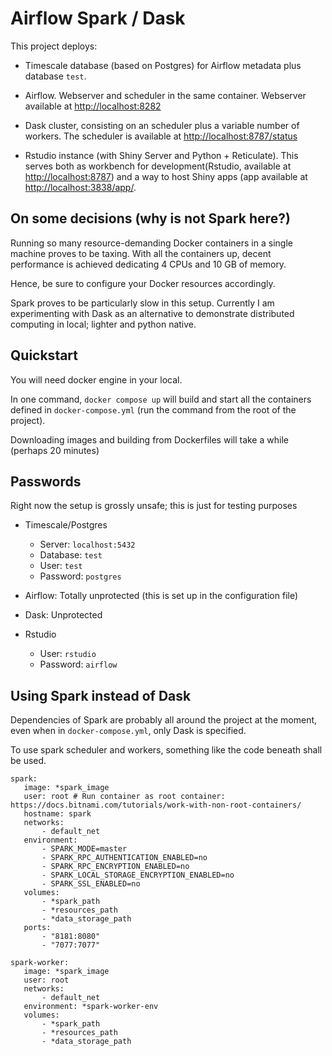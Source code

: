 # Airflow Spark / Dask

This project deploys: 

- Timescale database (based on Postgres) for Airflow metadata plus database `test`.

- Airflow. Webserver and scheduler in the same container. Webserver available at [http://localhost:8282](http://localhost:8282/)

- Dask cluster, consisting on an scheduler plus a variable number of workers. The scheduler is available at [http://localhost:8787/status](http://localhost:8787/status)

- Rstudio instance (with Shiny Server and Python + Reticulate). This serves both as workbench for development(Rstudio, available at [http://localhost:8787](http://localhost:8787/)) and a way to host Shiny apps (app available at [http://localhost:3838/app/](http://localhost:3838/app/).

## On some decisions (why is not Spark here?)

Running so many resource-demanding Docker containers in a single machine proves to be taxing. With all the containers up, decent performance is achieved dedicating 4 CPUs and 10 GB of memory.

Hence, be sure to configure your Docker resources accordingly. 

Spark proves to be particularly slow in this setup. Currently I am experimenting with Dask as an alternative to demonstrate distributed computing in local; lighter and python native.

## Quickstart

You will need docker engine in your local.

In one command, `docker compose up` will build and start all the containers defined in `docker-compose.yml` (run the command from the root of the project).

Downloading images and building from Dockerfiles will take a while (perhaps 20 minutes)

## Passwords

Right now the setup is grossly unsafe; this is just for testing purposes

- Timescale/Postgres
  - Server: `localhost:5432`
  - Database: `test`
  - User: `test`
  - Password: `postgres`

- Airflow: Totally unprotected (this is set up in the configuration file)

- Dask: Unprotected

- Rstudio
  - User: `rstudio`
  - Password: `airflow`

## Using Spark instead of Dask

Dependencies of Spark are probably all around the project at the moment, even when in `docker-compose.yml`, only Dask is specified. 

To use spark scheduler and workers, something like the code beneath shall be used.
```
spark:
   image: *spark_image
   user: root # Run container as root container: https://docs.bitnami.com/tutorials/work-with-non-root-containers/
   hostname: spark
   networks:
       - default_net
   environment:
       - SPARK_MODE=master
       - SPARK_RPC_AUTHENTICATION_ENABLED=no
       - SPARK_RPC_ENCRYPTION_ENABLED=no
       - SPARK_LOCAL_STORAGE_ENCRYPTION_ENABLED=no
       - SPARK_SSL_ENABLED=no
   volumes:
       - *spark_path
       - *resources_path
       - *data_storage_path
   ports:
       - "8181:8080"
       - "7077:7077"

spark-worker:
   image: *spark_image
   user: root
   networks:
       - default_net
   environment: *spark-worker-env
   volumes:
       - *spark_path
       - *resources_path
       - *data_storage_path
```
